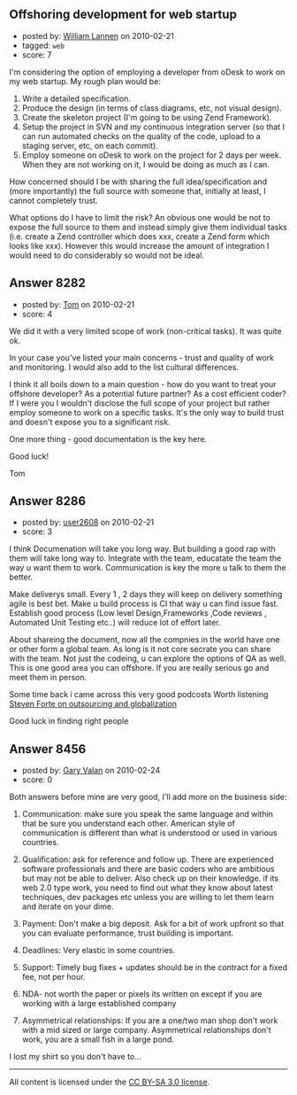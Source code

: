 ## Offshoring development for web startup

- posted by: [William Lannen](https://stackexchange.com/users/-1/2174-william-lannen) on 2010-02-21
- tagged: `web`
- score: 7

I'm considering the option of employing a developer from oDesk to work on my web startup.  My rough plan would be:

 1. Write a detailed specification.
 2. Produce the design (in terms of class diagrams, etc, not visual design).
 3. Create the skeleton project (I'm going to be using Zend Framework).
 4. Setup the project in SVN and my continuous integration server (so that I can run automated checks on the quality of the code, upload to a staging server, etc, on each commit).
 5. Employ someone on oDesk to work on the project for 2 days per week. When they are not working on it, I would be doing as much as I can.

How concerned should I be with sharing the full idea/specification and (more importantly) the full source with someone that, initially at least, I cannot completely trust.

What options do I have to limit the risk? An obvious one would be not to expose the full source to them and instead simply give them individual tasks (i.e. create a Zend controller which does xxx, create a Zend form which looks like xxx). However this would increase the amount of integration I would need to do considerably so would not be ideal.




## Answer 8282

- posted by: [Tom](https://stackexchange.com/users/-1/2610-tom) on 2010-02-21
- score: 4

We did it with a very limited scope of work (non-critical tasks). It was quite ok. 

In your case you've listed your main concerns - trust and quality of work and monitoring. I would also add to the list cultural differences. 

I think it all boils down to a main question - how do you want to treat your offshore developer? As a potential future partner? As a cost efficient coder? If I were you I wouldn't disclose the full scope of your project but rather employ someone to work on a specific tasks. It's the only way to build trust and doesn't expose you to a significant risk. 

One more thing - good documentation is the key here. 

Good luck!

Tom


## Answer 8286

- posted by: [user2608](https://stackexchange.com/users/-1/2608-user2608) on 2010-02-21
- score: 3

<p>I think Documenation will take you long way. But building a good rap with them will take long way to. Integrate with the team, educatate the team the way u want them to work. Communication is key the more u talk to them the better. </p>

<p>Make deliverys small. Every 1 , 2 days they will keep on delivery something agile is best bet. Make u build process is CI that way u can find issue fast. Establish good process (Low level Design,Frameworks ,Code reviews , Automated Unit Testing etc..) will reduce lot of effort later. </p>

<p>About shareing the document, now all the compnies in the world have one or other form a global team. As long is it not core secrate you can share with the team. Not just the codeing, u can explore the options of QA as well. This is one good area you can offshore. If you are really serious go and meet them in person. </p>

<p>Some time back i came across this very good podcosts Worth listening
<a href="http://www.dotnetrocks.com/default.aspx?showNum=162" rel="nofollow">Steven Forte on outsourcing and globalization
</a></p>

<p>Good luck in finding right people</p>



## Answer 8456

- posted by: [Gary Valan](https://stackexchange.com/users/-1/2650-gary-valan) on 2010-02-24
- score: 0

Both answers before mine are very good, I'll add more on the business side:

1) Communication: make sure you speak the same language and within that be sure you understand each other. American style of communication is different than what is understood or used in various countries.

2) Qualification: ask for reference and follow up. There are experienced software professionals and there are basic coders who are ambitious but may not be able to deliver.
Also check up on their knowledge. if its web 2.0 type work, you need to find out what they know about latest techniques, dev packages etc unless you are willing to let them learn and iterate on your dime.

3) Payment: Don't make a big deposit. Ask for a bit of work upfront so that you can evaluate performance, trust building is important.

4) Deadlines: Very elastic in some countries.

5) Support: Timely bug fixes + updates should be in the contract for a fixed fee, not per hour.

6) NDA- not worth the paper or pixels its written on except if you are working with a large established company

7) Asymmetrical relationships: If you are a one/two man shop don't work with a mid sized or large company. Asymmetrical relationships don't work, you are a small fish in a large pond.

I lost my shirt so you don't have to...



---

All content is licensed under the [CC BY-SA 3.0 license](https://creativecommons.org/licenses/by-sa/3.0/).
